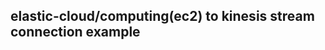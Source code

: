 elastic-cloud/computing(ec2) to kinesis stream connection example
-----------------------------------------------------------------


